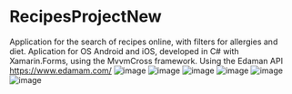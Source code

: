 # RecipesProjectNew
Application for the search of recipes online, with filters for allergies and diet.
Aplication for OS Android and iOS, developed in C# with Xamarin.Forms, using the MvvmCross framework.
Using the Edaman API https://www.edamam.com/ 
![image](https://drive.google.com/uc?export=view&id=1vKuQBykOobcwbKus1RLV5ho7QRwWrFjb)
![image](https://drive.google.com/uc?export=view&id=1EAx6otpyta0WrNpjVGOmviblqBNwtYcO)
![image](https://drive.google.com/uc?export=view&id=1VUSDhOiqwnYDSrViwasVXCXQDgPOoVuC)
![image](https://drive.google.com/uc?export=view&id=1DLo-ilCy_tqB2df83gwSo29Nsmte-clB)
![image](https://drive.google.com/uc?export=view&id=1P_xUNqBWDQk-84PwwYWI6kL6-VnlEOqo)
![image](https://drive.google.com/uc?export=view&id=1Zw5C7JEtNc2f7eE42kl6FSG1NL_LuJcS)
